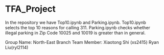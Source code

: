 # TFA_Project
In the repository we have Top10.ipynb and Parking.ipynb.
Top10.ipynb selects the top 10 reasons for calling 311.
Parking.ipynb checks whether illegal parking in Zip Code 10025 and 10019 is greater than in general.

Group Name: North-East Branch
Team Member:
Xiaotong Shi (xs2415) Ryan Liu(ryl2114)
